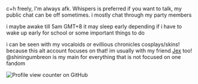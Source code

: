 c+h freely, I'm always afk. Whispers is preferred if you want to talk, my public chat can be off sometimes.
i mostly chat through my party members

i maybe awake till 5am GMT+8 it may sleep early depending if i have to wake up early for school or some important things to do

i can be seen with my vocaloids or evillious chronicles cosplays/skins! because this alt account focuses on that!
im usually with my friend [Jex](https://www.patreon.com/user?u=77023312) too!
@shiningumbreon is my main for everything that is not focused on one fandom 

![Profile view counter on GitHub](https://komarev.com/ghpvc/?username=servantofeviI)
